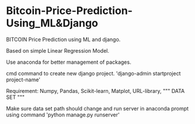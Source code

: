 # Bitcoin-Price-Prediction-Using_ML&Django
BITCOIN Price Prediction using ML and django.

Based on simple Linear Regression Model.  

Use anaconda for better management of packages.

cmd command to create new django project.
'django-admin startproject project-name'

Requirement:
Numpy,
Pandas,
Scikit-learn,
Matplot,
URL-library,
"""
DATA SET
"""

Make sure data set path should change and run server in anaconda prompt using command   'python manage.py runserver' 
